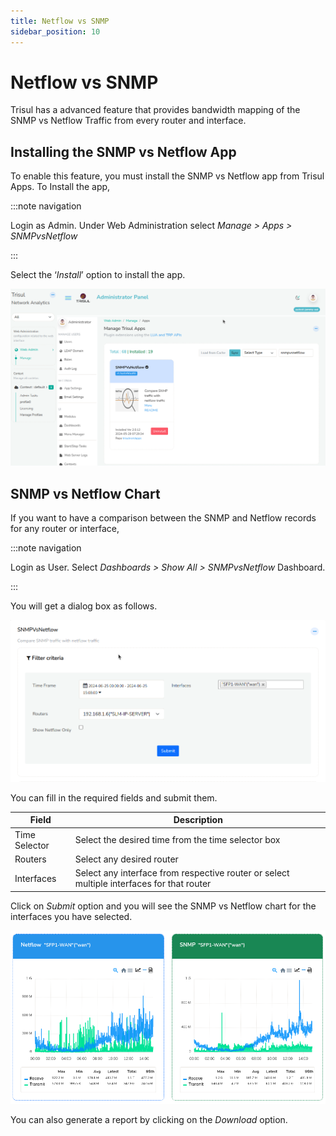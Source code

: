 ```yaml
---
title: Netflow vs SNMP
sidebar_position: 10
---
```

# Netflow vs SNMP

Trisul has a advanced feature that provides bandwidth mapping of the
SNMP vs Netflow Traffic from every router and interface.

## Installing the SNMP vs Netflow App

To enable this feature, you must install the SNMP vs Netflow app from
Trisul Apps. To Install the app,

:::note navigation

Login as Admin. Under Web Administration select *Manage \> Apps \> SNMPvsNetflow*

:::

Select the ‘*Install*’ option to install the app.

![](images/snmp_vs_netflow_app.png)

## SNMP vs Netflow Chart

If you want to have a comparison between the SNMP and Netflow records
for any router or interface,

:::note navigation

Login as User. Select *Dashboards \> Show All \> SNMPvsNetflow*
Dashboard.

:::

You will get a dialog box as follows.

![](images/snmp_vs_netflow_search_form.png)

You can fill in the required fields and submit them.

| Field         | Description
| ------------- | ----------
| Time Selector | Select the desired time from the time selector box                                        |
| Routers       | Select any desired router                                                                 |
| Interfaces    | Select any interface from respective router or select multiple interfaces for that router |

Click on *Submit* option and you will see the SNMP vs Netflow chart for the
interfaces you have selected.  

![](images/snmp_vs_netflow_chart.png)

You can also generate a report by clicking on the *Download* option.
